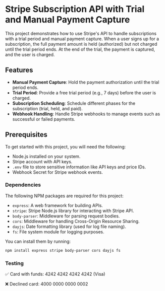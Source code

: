 # Stripe Subscription API with Trial and Manual Payment Capture

This project demonstrates how to use Stripe's API to handle subscriptions with a trial period and manual payment capture. When a user signs up for a subscription, the full payment amount is held (authorized) but not charged until the trial period ends. At the end of the trial, the payment is captured, and the user is charged.

## Features
- **Manual Payment Capture**: Hold the payment authorization until the trial period ends.
- **Trial Period**: Provide a free trial period (e.g., 7 days) before the user is charged.
- **Subscription Scheduling**: Schedule different phases for the subscription (trial, held, and paid).
- **Webhook Handling**: Handle Stripe webhooks to manage events such as successful or failed payments.

## Prerequisites

To get started with this project, you will need the following:

- Node.js installed on your system.
- Stripe account with API keys.
- `.env` file to store sensitive information like API keys and price IDs.
- Webhook Secret for Stripe webhook events.

### Dependencies
The following NPM packages are required for this project:

- `express`: A web framework for building APIs.
- `stripe`: Stripe Node.js library for interacting with Stripe API.
- `body-parser`: Middleware for parsing request bodies.
- `cors`: Middleware for handling Cross-Origin Resource Sharing.
- `dayjs`: Date formatting library (used for log file naming).
- `fs`: File system module for logging purposes.

You can install them by running:

```bash
npm install express stripe body-parser cors dayjs fs
```
### Testing
✅ Card with funds: 4242 4242 4242 4242 (Visa)

❌ Declined card: 4000 0000 0000 0002

